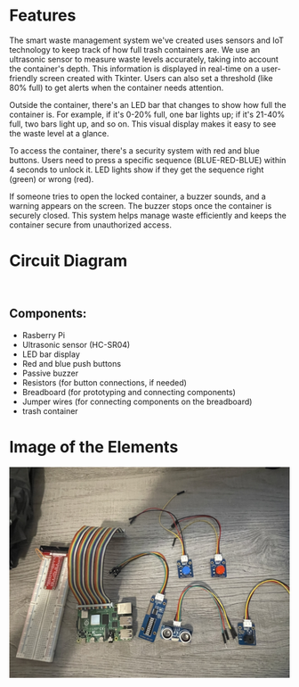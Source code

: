 # Features

The smart waste management system we've created uses sensors and IoT technology to keep track of how full trash containers are. We use an ultrasonic sensor to measure waste levels accurately, taking into account the container's depth. This information is displayed in real-time on a user-friendly screen created with Tkinter. Users can also set a threshold (like 80% full) to get alerts when the container needs attention.

Outside the container, there's an LED bar that changes to show how full the container is. For example, if it's 0-20% full, one bar lights up; if it's 21-40% full, two bars light up, and so on. This visual display makes it easy to see the waste level at a glance.

To access the container, there's a security system with red and blue buttons. Users need to press a specific sequence (BLUE-RED-BLUE) within 4 seconds to unlock it. LED lights show if they get the sequence right (green) or wrong (red).

If someone tries to open the locked container, a buzzer sounds, and a warning appears on the screen. The buzzer stops once the container is securely closed. This system helps manage waste efficiently and keeps the container secure from unauthorized access.

# Circuit Diagram
<br>

## Components:
  - Rasberry Pi
  - Ultrasonic sensor (HC-SR04)
  - LED bar display
  - Red and blue push buttons
  - Passive buzzer
  - Resistors (for button connections, if needed)
  - Breadboard (for prototyping and connecting components)
  - Jumper wires (for connecting components on the breadboard)
  - trash container
# Image of the Elements
![Local Image](ImageOfAllElements.JPG)
  
